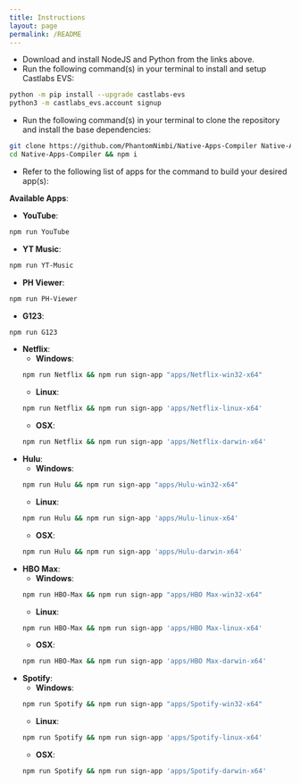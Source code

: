 ```yaml
---
title: Instructions
layout: page
permalink: /README
---
```


 * Download and install NodeJS and Python from the links above.
 * Run the following command(s) in your terminal to install and setup Castlabs EVS:
 
 ```sh
 python -m pip install --upgrade castlabs-evs
 python3 -m castlabs_evs.account signup
 ```

 * Run the following command(s) in your terminal to clone the repository and install the base dependencies:

 ```sh
 git clone https://github.com/PhantomNimbi/Native-Apps-Compiler Native-Apps-Compiler
 cd Native-Apps-Compiler && npm i
 ```
 * Refer to the following list of apps for the command to build your desired app(s):

**Available Apps**:<br />

  * **YouTube**: 
  ```sh
  npm run YouTube
  ```
  * **YT Music**: 
  ```sh
  npm run YT-Music
  ```
  * **PH Viewer**: 
  ```sh
  npm run PH-Viewer
  ```
  * **G123**: 
  ```sh
  npm run G123
  ```
  * **Netflix**: 
    * **Windows**:
    ```sh
    npm run Netflix && npm run sign-app "apps/Netflix-win32-x64"
    ```
    * **Linux**: 
    ```sh
    npm run Netflix && npm run sign-app 'apps/Netflix-linux-x64'
    ```
    * **OSX**: 
    ```sh
    npm run Netflix && npm run sign-app 'apps/Netflix-darwin-x64'
    ```
* **Hulu**: 
    * **Windows**: 
    ```sh
    npm run Hulu && npm run sign-app "apps/Hulu-win32-x64"
    ```
    * **Linux**: 
    ```sh
    npm run Hulu && npm run sign-app 'apps/Hulu-linux-x64'
    ```
    * **OSX**: 
    ```sh
    npm run Hulu && npm run sign-app 'apps/Hulu-darwin-x64'
    ```
* **HBO Max**: 
    * **Windows**: 
    ```sh
    npm run HBO-Max && npm run sign-app "apps/HBO Max-win32-x64"
    ```
    * **Linux**: 
    ```sh
    npm run HBO-Max && npm run sign-app 'apps/HBO Max-linux-x64'
    ```
    * **OSX**: 
    ```sh
    npm run HBO-Max && npm run sign-app 'apps/HBO Max-darwin-x64'
    ```
* **Spotify**: 
    * **Windows**: 
    ```sh
    npm run Spotify && npm run sign-app "apps/Spotify-win32-x64"
    ```
    * **Linux**: 
    ```sh
    npm run Spotify && npm run sign-app 'apps/Spotify-linux-x64'
    ```
    * **OSX**: 
    ```sh
    npm run Spotify && npm run sign-app 'apps/Spotify-darwin-x64'
    ```

[URL1]: https://nodejs.org
[URL2]: https://python.org